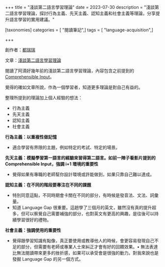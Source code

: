 +++
title = "淺談第二語言學習理論"
date = 2023-07-30
description = "淺談第二語言學習理論，探討行為主義、先天主義、認知主義和社會主義等理論，分享提升語言學習的實用建議。"

[taxonomies]
categories = [ "閱讀筆記",]
tags = [ "language-acquisition",]

+++

創作者：[都瑞瑞](https://medium.com/@durayray)

文章：[淺談第二語言學習理論](https://medium.com/@durayray/%E6%B7%BA%E8%AB%87%E7%AC%AC%E4%BA%8C%E8%AA%9E%E8%A8%80%E5%AD%B8%E7%BF%92%E7%90%86%E8%AB%96-c58879d2936e)

閱讀了阿滴好幾年前的淺談第二語言學習理論，內容包含之前提到的 [Comprehensible Input](@/wisdom/videos/comprehensive-input/index.md)。

覺得的確如文章所說，作為一個學習者，知道更多理論是對自己有益的。

整理所提到的理論加上個人經驗的想法：
* 行為主義
* 先天主義
* 認知主義
* 社會主義

**行為主義：以重複性做記憶**

* 適合學習有界限的主題，例如特定的考試、特定的場景。

**先天主義：模擬學習第一語言的經驗來習得第二語言。如前一陣子看影片提到的 Comprehensible Input，強調 i+1 環境的重要性**

* 覺得如果有專職的老師幫你設計環境或許能做到，如果只靠自己難以達成。

**認知主義：在不同的階段要專注在不同的課題**

* 特別同意這點，不同時期會卡關在不同的部分，有時候是發音法、文法、詞彙量。
* 知道 Language Gap 很重要。這趟學了三個月的英文，雖然沒有真的提升超多，但可以察覺自己需要補強的部分，也對英文有更高的興趣，是往後可以持續學習很好的禮物。

**社會主義：強調使用的重要性**

* 覺得跟學習知識有點像，真正要使用或教導他人的時候，會更容易發現自己不足的部分，但需要有老師或專業人士來糾正才會有好的回饋效果。• 無法表達比無法閱讀帶來更多的挫折感，如果可以承受會是很強的動力。對我來說也是發掘 Language Gap 的另一個方式。
